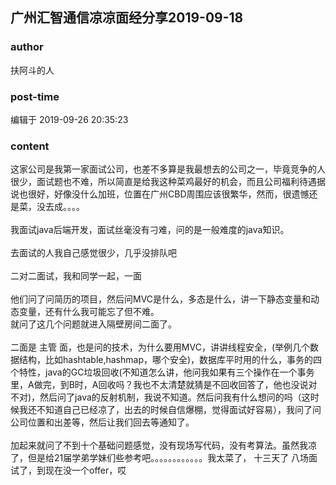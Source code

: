 ## 广州汇智通信凉凉面经分享2019-09-18
### author 
扶阿斗的人
### post-time 

编辑于  2019-09-26 20:35:23
### content 
<div class="post-topic-des nc-post-content">
 <div>
  这家公司是我第一家面试公司，也差不多算是我最想去的公司之一，毕竟竞争的人很少，面试题也不难，所以简直是给我这种菜鸡最好的机会，而且公司福利待遇据说也很好，好像没什么加班，位置在广州CBD周围应该很繁华，然而，很遗憾还是菜，没去成。。。。
 </div>
 <div>
  <br/>
 </div>
 <div>
  我面试java后端开发，面试丝毫没有刁难，问的是一般难度的java知识。
 </div>
 <br/>
 去面试的人我自己感觉很少，几乎没排队吧
 <br/>
 <br/>
 <div>
  二对二面试，我和同学一起，一面
 </div>
 <div>
  <br/>
 </div>
 <div>
  他们问了问简历的项目，然后问MVC是什么，多态是什么，讲一下静态变量和动态变量，还有什么我可能忘了但不难。
 </div>
 就问了这几个问题就进入隔壁房间二面了。
 <br/>
 <br/>
 二面是
 <span>
  主管
 </span>
 面，也是问的技术，为什么要用MVC，讲讲线程安全，(举例几个数据结构，比如hashtable,hashmap，哪个安全)，数据库平时用的什么，事务的四个特性，java的GC垃圾回收(不知道怎么讲，他问我如果有三个操作在一个事务里，A做完，到B时，A回收吗？我也不太清楚就猜是不回收回答了，他也没说对不对)，然后问了java的反射机制，我说不知道。然后问我有什么想问的吗（这时候我还不知道自己已经凉了，出去的时候自信爆棚，觉得面试好容易），我问了问公司位置和出差等，然后让我们回去等通知了。
 <br/>
 <br/>
 <div>
  加起来就问了不到十个基础问题感觉，没有现场写代码，没有考算法。虽然我凉了，但是给21届学弟学妹们些参考吧。。。。。。。。。。。。我太菜了，
  <span>
   十三天了
  </span>
  八场面试了，到现在没一个offer，哎
 </div>
</div>
